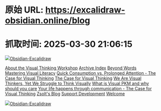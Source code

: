 # 原始 URL: https://excalidraw-obsidian.online/blog

# 抓取时间: 2025-03-30 21:06:15

[![](https://publish-01.obsidian.md/access/ebae449fc3332bf3eddeedf2a6cbd21b/Hobbies/Excalidraw%20Blog%20Unpublished%20Attachments/Excalidraw-Obsidian.online%20Logo.svg)](https://excalidraw-obsidian.online/Welcome)[Obsidian-Excalidraw](https://excalidraw-obsidian.online/Welcome)

[About the Visual Thinking Workshop](https://excalidraw-obsidian.online/Zsolt's+Blog/About+the+Visual+Thinking+Workshop)
[Archive Index](https://excalidraw-obsidian.online/blog/archive)
[Beyond Words](https://excalidraw-obsidian.online/Zsolt's+Blog/Beyond+Words)
[Mastering Visual Literacy](https://excalidraw-obsidian.online/Zsolt's+Blog/Mastering+Visual+Literacy)
[Quick Consumption vs. Prolonged Attention - The Case for Visual Thinking](https://excalidraw-obsidian.online/Zsolt's+Blog/Quick+Consumption+vs.+Prolonged+Attention+-+The+Case+for+Visual+Thinking)
[The Case for Visual Thinking](https://excalidraw-obsidian.online/Zsolt's+Blog/The+Case+for+Visual+Thinking)
[We Are Visual Thinkers, Yet We Struggle to Think Visually](https://excalidraw-obsidian.online/Zsolt's+Blog/We+Are+Visual+Thinkers%2C+Yet+We+Struggle+to+Think+Visually)
[What is Visual PKM and why should you care](https://excalidraw-obsidian.online/Zsolt's+Blog/What+is+Visual+PKM+and+why+should+you+care)
[Your life happens through communication - The Case for Visual Thinking](https://excalidraw-obsidian.online/Zsolt's+Blog/Your+life+happens+through+communication+-+The+Case+for+Visual+Thinking)
[Zsolt's Blog](https://excalidraw-obsidian.online/blog)
[Support Development](https://excalidraw-obsidian.online/Support+Development)
[Welcome](https://excalidraw-obsidian.online/Welcome)

[![](https://publish-01.obsidian.md/access/ebae449fc3332bf3eddeedf2a6cbd21b/Hobbies/Excalidraw%20Blog%20Unpublished%20Attachments/Excalidraw-Obsidian.online%20Logo.svg)](https://excalidraw-obsidian.online/Welcome)[Obsidian-Excalidraw](https://excalidraw-obsidian.online/Welcome)
